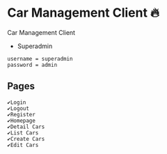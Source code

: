 # Car Management Client 🔥

Car Management Client

- Superadmin

```
username = superadmin
password = admin
```

## Pages

```
✔️Login 
✔️Logout
✔️Register
✔️Homepage
✔️Detail Cars
✔️List Cars
✔️Create Cars
✔️Edit Cars
```